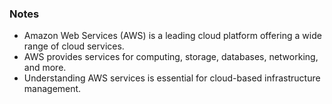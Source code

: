 ### Notes
- Amazon Web Services (AWS) is a leading cloud platform offering a wide range of cloud services.
- AWS provides services for computing, storage, databases, networking, and more.
- Understanding AWS services is essential for cloud-based infrastructure management.
